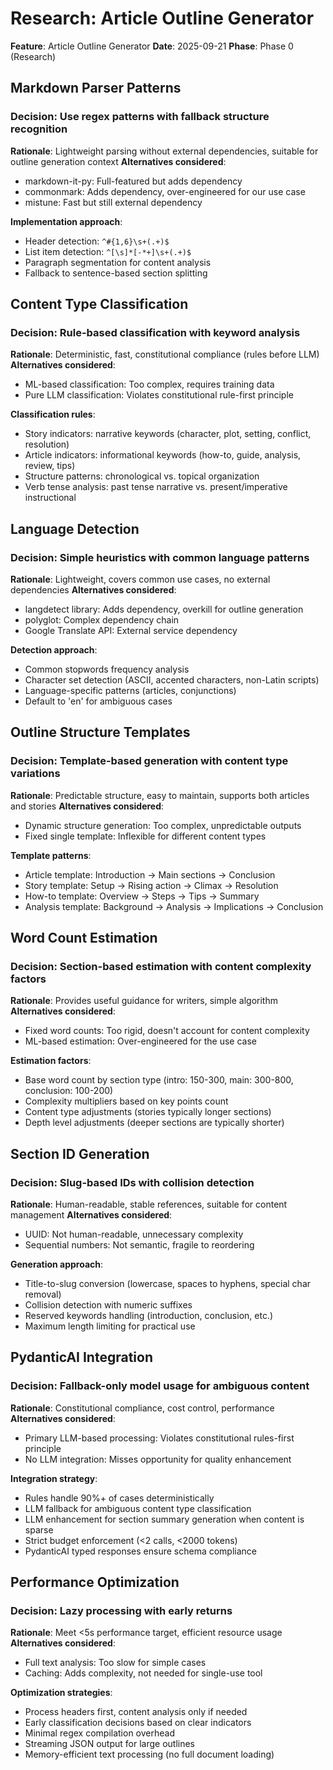 # Research: Article Outline Generator

**Feature**: Article Outline Generator
**Date**: 2025-09-21
**Phase**: Phase 0 (Research)

## Markdown Parser Patterns

### Decision: Use regex patterns with fallback structure recognition
**Rationale**: Lightweight parsing without external dependencies, suitable for outline generation context
**Alternatives considered**:
- markdown-it-py: Full-featured but adds dependency
- commonmark: Adds dependency, over-engineered for our use case
- mistune: Fast but still external dependency

**Implementation approach**:
- Header detection: `^#{1,6}\s+(.+)$`
- List item detection: `^[\s]*[-*+]\s+(.+)$`
- Paragraph segmentation for content analysis
- Fallback to sentence-based section splitting

## Content Type Classification

### Decision: Rule-based classification with keyword analysis
**Rationale**: Deterministic, fast, constitutional compliance (rules before LLM)
**Alternatives considered**:
- ML-based classification: Too complex, requires training data
- Pure LLM classification: Violates constitutional rule-first principle

**Classification rules**:
- Story indicators: narrative keywords (character, plot, setting, conflict, resolution)
- Article indicators: informational keywords (how-to, guide, analysis, review, tips)
- Structure patterns: chronological vs. topical organization
- Verb tense analysis: past tense narrative vs. present/imperative instructional

## Language Detection

### Decision: Simple heuristics with common language patterns
**Rationale**: Lightweight, covers common use cases, no external dependencies
**Alternatives considered**:
- langdetect library: Adds dependency, overkill for outline generation
- polyglot: Complex dependency chain
- Google Translate API: External service dependency

**Detection approach**:
- Common stopwords frequency analysis
- Character set detection (ASCII, accented characters, non-Latin scripts)
- Language-specific patterns (articles, conjunctions)
- Default to 'en' for ambiguous cases

## Outline Structure Templates

### Decision: Template-based generation with content type variations
**Rationale**: Predictable structure, easy to maintain, supports both articles and stories
**Alternatives considered**:
- Dynamic structure generation: Too complex, unpredictable outputs
- Fixed single template: Inflexible for different content types

**Template patterns**:
- Article template: Introduction → Main sections → Conclusion
- Story template: Setup → Rising action → Climax → Resolution
- How-to template: Overview → Steps → Tips → Summary
- Analysis template: Background → Analysis → Implications → Conclusion

## Word Count Estimation

### Decision: Section-based estimation with content complexity factors
**Rationale**: Provides useful guidance for writers, simple algorithm
**Alternatives considered**:
- Fixed word counts: Too rigid, doesn't account for content complexity
- ML-based estimation: Over-engineered for the use case

**Estimation factors**:
- Base word count by section type (intro: 150-300, main: 300-800, conclusion: 100-200)
- Complexity multipliers based on key points count
- Content type adjustments (stories typically longer sections)
- Depth level adjustments (deeper sections are typically shorter)

## Section ID Generation

### Decision: Slug-based IDs with collision detection
**Rationale**: Human-readable, stable references, suitable for content management
**Alternatives considered**:
- UUID: Not human-readable, unnecessary complexity
- Sequential numbers: Not semantic, fragile to reordering

**Generation approach**:
- Title-to-slug conversion (lowercase, spaces to hyphens, special char removal)
- Collision detection with numeric suffixes
- Reserved keywords handling (introduction, conclusion, etc.)
- Maximum length limiting for practical use

## PydanticAI Integration

### Decision: Fallback-only model usage for ambiguous content
**Rationale**: Constitutional compliance, cost control, performance
**Alternatives considered**:
- Primary LLM-based processing: Violates constitutional rules-first principle
- No LLM integration: Misses opportunity for quality enhancement

**Integration strategy**:
- Rules handle 90%+ of cases deterministically
- LLM fallback for ambiguous content type classification
- LLM enhancement for section summary generation when content is sparse
- Strict budget enforcement (<2 calls, <2000 tokens)
- PydanticAI typed responses ensure schema compliance

## Performance Optimization

### Decision: Lazy processing with early returns
**Rationale**: Meet <5s performance target, efficient resource usage
**Alternatives considered**:
- Full text analysis: Too slow for simple cases
- Caching: Adds complexity, not needed for single-use tool

**Optimization strategies**:
- Process headers first, content analysis only if needed
- Early classification decisions based on clear indicators
- Minimal regex compilation overhead
- Streaming JSON output for large outlines
- Memory-efficient text processing (no full document loading)
